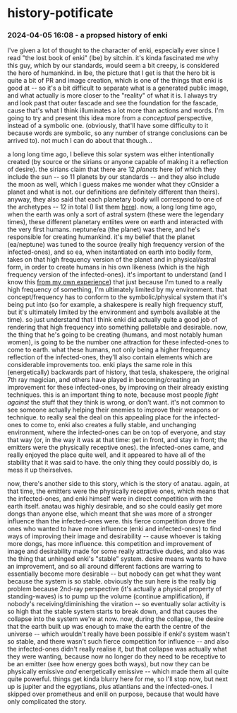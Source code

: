 # history-potificate

### 2024-04-05 16:08 - a propsed history of enki

I've given a lot of thought to the character of enki, especially ever since I read "the lost book of enki" (lbe) by sitchin. it's kinda fascinated me why this guy, which by our standards, would seem a bit creepy, is considered the hero of humankind. in lbe, the picture that I get is that the hero bit is quite a bit of PR and image creation, which is one of the things that enki is good at -- so it's a bit difficult to separate what is a generated public image, and what actually is more closer to the "reality" of what it is. I always try and look past that outer fascade and see the foundation for the fascade, cause that's what I think illuminates a lot more than actions and words. I'm going to try and present this idea more from a *conceptual* perspective, instead of a symbolic one. (obviously, that'll have some difficulty to it because words are symbolic, so any number of strange conclusions can be arrived to). not much I can do about that though...

a long long time ago, I believe this solar system was either intentionally created (by source or the sirians or anyone capable of making it a reflection of desire). the sirians claim that there are 12 *planets* here (of which they include the sun -- so 11 planets by our standards -- and they also include the moon as well, which I guess makes me wonder what they cOnsider a planet and what is not. our definitions are definitely different than theirs). anyway, they also said that each planetary body will correspond to one of the archetypes -- 12 in total (I list them [here](../nextdocs/sirian-guide/triads.md)).
now, a long long time ago, when the earth was only a sort of astral system (these were the legendary times), these different planetary entiites were on earth and interacted with the very first humans. neptune/ea (the planet) was there, and he's responsible for creating humankind. it's my belief that the planet (ea/neptune) was tuned to the source (really high frequency version of the infected-ones), and so ea, when instantiated on earth into bodily form, takes on that high frequency version of the planet and in physical/astral form, in order to create humans in his own likeness (which is the high frequency version of the infected-ones).
	it's important to understand (and I know this [from my own experience](/question-aire.md#2024-04-06-0119---what-do-i-mean-by-artificial-being)) that just because I'm tuned to a really high frequency of something, I'm ultimately limited by my environment. that concept/frequency has to conform to the symbolic/physical system that it's being put into (so for example, a shakespere is really high frequency stuff, but it's ultimately limited by the environment and symbols available at the time). so just understand that I think enki did actually quite a good job of rendering that high frequency into something palletable and desirable.
now, the thing that he's going to be creating (humans, and most notably human women), is going to be the number one attraction for these infected-ones to come to earth. what these humans, not only being a higher frequency reflection of the infected-ones, they'll also contain elements which are considerable improvements too.
	enki plays the same role in this (energetically) backwards part of history, that tesla, shakespere, the original 7th ray magician, and others have played in becoming/creating an improvement for these infected-ones, by improving on their already existing techniques. this is an important thing to note, because most people *fight against* the stuff that they think is wrong, or don't want. it's not common to see someone actually helping their enemies to improve their weapons or technique.
to really seal the deal on this appealing place for the infected-ones to come to, enki also creates a fully stable, and unchanging environment, where the infected-ones can be on top of everyone, and stay that way (or, in the way it was at that time: get in front, and stay in front; the emitters were the physically receptive ones). the infected-ones came, and really enjoyed the place quite well, and it appeared to have all of the stability that it was said to have. the only thing they could possibly do, is mess it up theirselves.

now, there's another side to this story, which is the story of anatau. again, at that time, the emitters were the physically receptive ones, which means that the infected-ones, and enki himself were in direct competition with the earth itself. anatau was highly desirable, and so she could easily get more dongs than anyone else, which meant that she was more of a stronger influence than the infected-ones were. this fierce competition drove the ones who wanted to have more influence (enki and infected-ones) to find ways of improving their image and desirability -- cause whoever is taking more dongs, has more influence. this competition and improvement of image and desirability made for some really attractive dudes, and also was the thing that unhinged enki's "stable" system. desire means wants to have an improvement, and so all around different factions are warring to essentially become more desirable -- but nobody can get what they want because the system is so stable.
obviously the sun here is the really big problem because 2nd-ray perspective (it's actually a physical property of standing-waves) is to pump up the volume (continue amplification), if nobody's receiving/diminishing the viration -- so eventually solar activity is so high that the stable system starts to break down, and that causes the collapse into the system we're at now.
now, during the collapse, the desire that the earth built up was enough to make the earth the centre of the universe -- which wouldn't really have been possible if enki's system wasn't so stable, and there wasn't such fierce competition for influence -- and also the infected-ones didn't really realise it, but that collapse was actually what they were wanting, because now no longer do they need to be receptive to be an emitter (see how energy goes both ways), but now they can be physically emissive *and* energetically emissive -- which made them all quite quite powerful. things get kinda blurry here for me, so I'll stop now, but next up is jupiter and the egyptians, plus atlantians and the infected-ones. I skipped over prometheus and enlil on purpose, because that would have only complicated the story.
